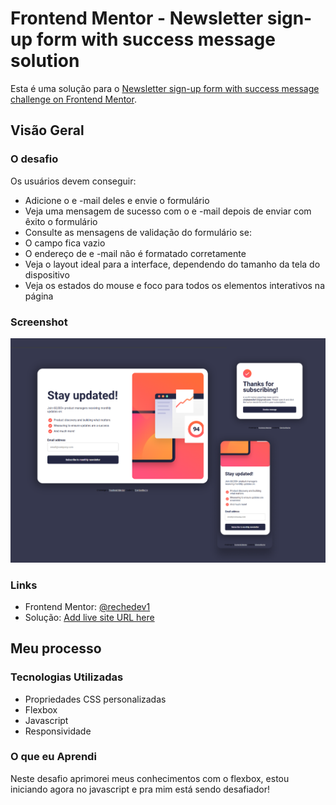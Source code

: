 # Frontend Mentor - Newsletter sign-up form with success message solution

Esta é uma solução para o [Newsletter sign-up form with success message challenge on Frontend Mentor](https://www.frontendmentor.io/challenges/newsletter-signup-form-with-success-message-3FC1AZbNrv).

## Visão Geral

### O desafio

Os usuários devem conseguir:

- Adicione o e -mail deles e envie o formulário
- Veja uma mensagem de sucesso com o e -mail depois de enviar com êxito o formulário
- Consulte as mensagens de validação do formulário se:
- O campo fica vazio
- O endereço de e -mail não é formatado corretamente
- Veja o layout ideal para a interface, dependendo do tamanho da tela do dispositivo
- Veja os estados do mouse e foco para todos os elementos interativos na página

### Screenshot

![](./design/Desktop%20-%201.png)

### Links

- Frontend Mentor: [@rechedev1](https://www.frontendmentor.io/profile/rechedev1)
- Solução: [Add live site URL here](https://your-live-site-url.com)

## Meu processo

### Tecnologias Utilizadas

- Propriedades CSS personalizadas
- Flexbox
- Javascript
- Responsividade

### O que eu Aprendi

Neste desafio aprimorei meus conhecimentos com o flexbox, estou iniciando agora no javascript e pra mim está sendo desafiador!

